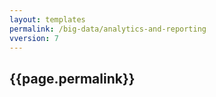 ```yaml
---
layout: templates
permalink: /big-data/analytics-and-reporting
vversion: 7
---
```



## {{page.permalink}} 